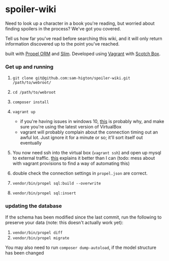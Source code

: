 # spoiler-wiki
Need to look up a character in a book you're reading, but worried about finding spoilers in the process? We've got you covered.

Tell us how far you've read before searching this wiki, and it will only return information discovered up to the point you've reached.

built with [Propel ORM](http://propelorm.org/) and [Slim](http://www.slimframework.com/). Developed using [Vagrant](http://vagrantup.com) with [Scotch Box](https://box.scotch.io/).

### Get up and running

1. `git clone git@github.com:sam-higton/spoiler-wiki.git /path/to/webroot/`
2. `cd /path/to/webroot`
3. `composer install`
4. `vagrant up`
    * if you're having issues in windows 10, [this](https://www.virtualbox.org/ticket/14040) is probably why, and make sure you're using the latest version of VirtualBox   
    * vagrant will probably complain about the connection timing out an awful lot. Just ignore it for a minute or so; it'll sort itself out eventually
    
5. You now need ssh into the virtual box (`vagrant ssh`) and open up mysql to external traffic. [this](http://stackoverflow.com/questions/15663001/remote-connections-mysql-ubuntu) explains it better than I can (todo: mess about with vagrant provisions to find a way of automating this)
6. double check the connection settings in `propel.json` are correct.
7. `vendor/bin/propel sql:build --overwrite`
8. `vendor/bin/propel sql:insert`

### updating the database

If the schema has been modified since the last commit, run the following to preserve your data (note: this doesn't actually work yet):

1. `vendor/bin/propel diff`
2. `vendor/bin/propel migrate`

You may also need to run `composer dump-autoload`, if the model structure has been changed